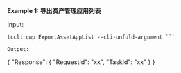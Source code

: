 **Example 1: 导出资产管理应用列表**



Input: 

```
tccli cwp ExportAssetAppList --cli-unfold-argument ```

Output: 
```
{
    "Response": {
        "RequestId": "xx",
        "TaskId": "xx"
    }
}
```

